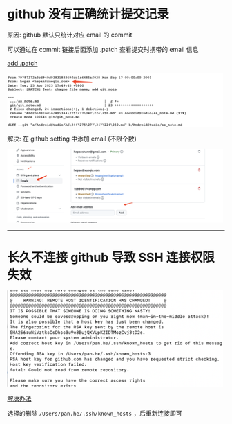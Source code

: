 
# github 没有正确统计提交记录

  原因: github 默认只统计对应 email 的 commit

  可以通过在 commit 链接后面添加 .patch 查看提交时携带的 email 信息

  [add .patch](https://github.com/HeCaser/work-file/commit/79797372a3cd940d9383183369fdc1a6485af028.patch)

  <img src='01git.png' width='500'>

  解决: 在 github setting 中添加 email (不限个数)

  <img src='02git.png' width='500'>

  ---


  # 长久不连接 github 导致 SSH 连接权限失效

 <img src='03connect-error.png' width='500'>

  [解决办法](https://stackoverflow.com/questions/20840012/ssh-remote-host-identification-has-changed/44293270#44293270)

  选择的删除 `/Users/pan.he/.ssh/known_hosts` ，后重新连接即可


  